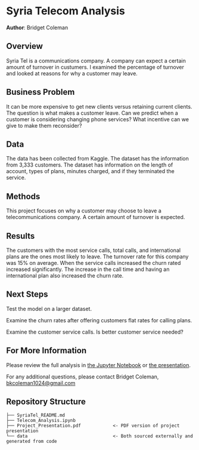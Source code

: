 # Syria Telecom Analysis

**Author**: Bridget Coleman

## Overview

Syria Tel is a communications company.  A company can expect a certain amount of turnover in custumers.  I examined the percentage of turnover and looked at reasons for why a customer may leave.

## Business Problem

It can be more expensive to get new clients versus retaining current clients.  The question is what makes a customer leave.  Can we predict when a customer is considering changing phone services?  What incentive can we give to make them reconsider?  

## Data

The data has been collected from Kaggle.  The dataset has the information from 3,333 customers.  The dataset has information on the length of account, types of plans, minutes charged, and if they terminated the service. 

## Methods

This project focuses on why a customer may choose to leave a telecommunications company.  A certain amount of turnover is expected.    


## Results

The customers with the most service calls, total calls, and international plans are the ones most likely to leave.  The turnover rate for this company was 15% on average.  When the service calls increased the churn rated increased significantly.  The increase in the call time and having an international plan also increased the churn rate.


## Next Steps

Test the model on a larger dataset.  

Examine the churn rates after offering customers flat rates for calling plans.

Examine the customer service calls.  Is better customer service needed?

## For More Information

Please review the full analysis in [the Jupyter Notebook](https://github.com/bkcoleman1024/Telecom-Analysis/blob/main/SyriaTelCustomers.ipynb) or [the presentation](https://github.com/bkcoleman1024/Telecom-Analysis/blob/main/Presentation.pdf).

For any additional questions, please contact Bridget Coleman, bkcoleman1024@gmail.com

## Repository Structure


```
├── SyriaTel_README.md                 
├── Telecom_Analysis.ipynb            
├── Project_Presentation.pdf            <- PDF version of project presentation
└── data                                <- Both sourced externally and generated from code

